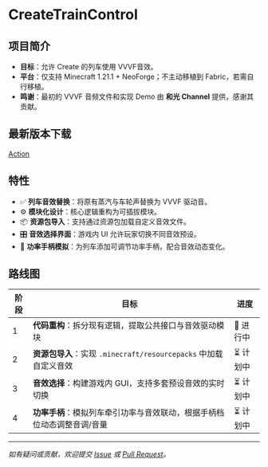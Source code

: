 # CreateTrainControl

## 项目简介

- **目标**：允许 Create 的列车使用 VVVF音效。  
- **平台**：仅支持 Minecraft 1.21.1 + NeoForge；不主动移植到 Fabric，若需自行移植。  
- **鸣谢**：最初的 VVVF 音频文件和实现 Demo 由 **和光 Channel** 提供，感谢其贡献。
## 最新版本下载
[Action](https://github.com/AndreaFrederica/CreateTrainControl/actions)

## 特性

- ✅ **列车音效替换**：将原有蒸汽与车轮声替换为 VVVF 驱动音。  
- ⚙️ **模块化设计**：核心逻辑重构为可插拔模块。  
- 📦 **资源包导入**：支持通过资源包加载自定义音效文件。  
- 🎛️ **音效选择界面**：游戏内 UI 允许玩家切换不同音效预设。  
- 🔧 **功率手柄模拟**：为列车添加可调节功率手柄，配合音效动态变化。

## 路线图

| 阶段 | 目标                                                       | 进度 |
| ---- | ---------------------------------------------------------- | ---- |
| 1    | **代码重构**：拆分现有逻辑，提取公共接口与音效驱动模块               | 🚧 进行中 |
| 2    | **资源包导入**：实现 `.minecraft/resourcepacks` 中加载自定义音效       | ⏳ 计划中 |
| 3    | **音效选择**：构建游戏内 GUI，支持多套预设音效的实时切换               | ⏳ 计划中 |
| 4    | **功率手柄**：模拟列车牵引功率与音效联动，根据手柄档位动态调整音调/音量 | ⏳ 计划中 |

---

*如有疑问或贡献，欢迎提交 [Issue](https://github.com/AndreaFrederica/CreateTrainControl/issues) 或 [Pull Request](https://github.com/AndreaFrederica/CreateTrainControl/pulls)。*  
